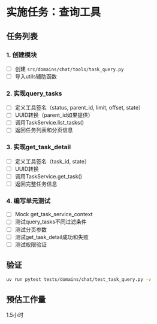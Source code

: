# 实施任务：查询工具

## 任务列表

### 1. 创建模块
- [ ] 创建 `src/domains/chat/tools/task_query.py`
- [ ] 导入utils辅助函数

### 2. 实现query_tasks
- [ ] 定义工具签名（status, parent_id, limit, offset, state）
- [ ] UUID转换（parent_id如果提供）
- [ ] 调用TaskService.list_tasks()
- [ ] 返回任务列表和分页信息

### 3. 实现get_task_detail
- [ ] 定义工具签名（task_id, state）
- [ ] UUID转换
- [ ] 调用TaskService.get_task()
- [ ] 返回完整任务信息

### 4. 编写单元测试
- [ ] Mock get_task_service_context
- [ ] 测试query_tasks不同过滤条件
- [ ] 测试分页参数
- [ ] 测试get_task_detail成功和失败
- [ ] 测试权限验证

## 验证
```bash
uv run pytest tests/domains/chat/test_task_query.py -v
```

## 预估工作量
1.5小时
